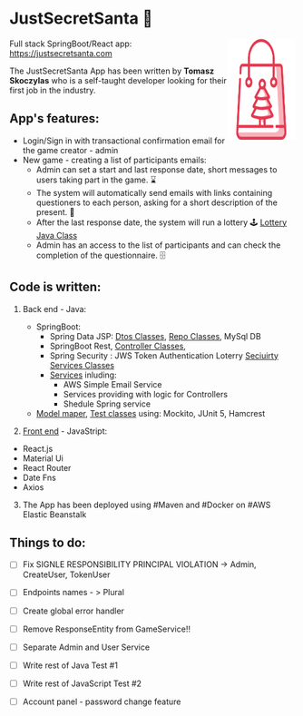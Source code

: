 # JustSecretSanta :mrs_claus:

<img src="/src/front_end/src/jpg/christmas-shopping.svg" align="right"
     alt="Christmas Skoping" width="120" height="178">
     
     
Full stack SpringBoot/React app:   
https://justsecretsanta.com
     
 The JustSecretSanta App has been written by **Tomasz Skoczylas** who is a self-taught developer looking for their first job in the industry.
 
 ## App's features: 

- Login/Sign in with transactional confirmation email for the game creator - admin
- New game - creating a list of participants  emails:
  * Admin can set a start and last response date, short messages to users taking part in the game. :hourglass:
  * The system will automatically send emails with links containing  questioners to each person, asking for a short description of the present. :gift:
  * After the last response date, the system will run a lottery :joystick:  [Lottery Java Class](/src/main/java/com/tomsproject/secret_santa/util/DrawnPairs.java )
  * Admin has an access to the list of participants and can check the completion of the questionnaire. :file_cabinet:
  
 ## Code is written:
 1. Back end - Java:
    - SpringBoot: 
      - Spring Data JSP:  [Dtos Classes](/src/main/java/com/tomsproject/secret_santa/entity), 
                         [Repo Classes](/src/main/java/com/tomsproject/secret_santa/repo), MySql DB                     
      - SpringBoot Rest, [Controller Classes](/src/main/java/com/tomsproject/secret_santa/controller),
      - Spring Security : JWS Token Authentication Loterry [Seciuirty Services Classes](/src/main/java/com/tomsproject/secret_santa/security/ )
      - [Services](/src/main/java/com/tomsproject/secret_santa/services) inluding:
         - AWS Simple Email Service 
         - Services providing with logic for Controllers
         - Shedule Spring service 
    - [Model maper](/src/main/java/com/tomsproject/secret_santa/mapper), [Test classes](/src/test/java/com/tomsproject/secret_sant)  using: Mockito, JUnit 5, Hamcrest 
 
 2. [Front end](/src/test/java/com/tomsproject/secret_santa) - JavaStript: 
- React.js 
- Material Ui
- React Router
- Date Fns
- Axios

3. The App has been deployed using #Maven and #Docker on #AWS Elastic Beanstalk 
## Things to do:
- [ ] Fix SIGNLE RESPONSIBILITY PRINCIPAL VIOLATION -> Admin, CreateUser, TokenUser
- [ ] Endpoints names - > Plural 
- [ ] Create global error handler
- [ ] Remove ResponseEntity from GameService!!
- [ ] Separate Admin and User Service 
- [ ] Write rest of Java Test #1
- [ ] Write rest of JavaScript Test #2
- [ ] Account panel - password change feature
 
